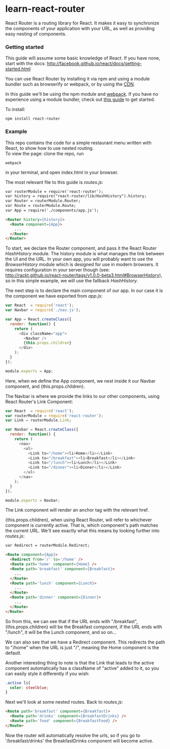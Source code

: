 # learn-react-router

React Router is a routing library for React. It makes it easy to synchronize the components of your application with your URL, as well as providing easy nesting of components.

### Getting started

This guide will assume some basic knowledge of React. If you have none, start with the docs: http://facebook.github.io/react/docs/getting-started.html

You can use React Router by installing it via npm and using a module bundler such as browserify or webpack, or by using the [CDN](https://cdnjs.com/libraries/react-router).

In this guide we'll be using the npm module and [webpack](http://webpack.github.io/). If you have no experience using a module bundler, check out [this guide](https://github.com/jrans/React-Webpack-Hotloader) to get started.

To install:
```
npm install react-router
```
### Example

This repo contains the code for a simple restaurant menu written with React, to show how to use nested routing.  
To view the page: clone the repo, run
```
webpack
```
in your terminal, and open index.html in your browser.

The most relevant file to this guide is _routes.js_:
``` html
var routerModule = require('react-router');
var history = require("react-router/lib/HashHistory").history;
var Router = routerModule.Router;
var Route = routerModule.Route;
var App = require('./components/app.js');

<Router history={history}>
  <Route component={App}>
    ...
  </Route>
</Router>
```
To start, we declare the Router component, and pass it the React Router _HashHistory_ module. The history module is what manages the link between the UI and the URL. In your own app, you will probably want to use the _BrowserHistory_ module which is designed for use in modern browsers. It requires configuration in your server though (see: http://rackt.github.io/react-router/tags/v1.0.0-beta3.html#BrowserHistory), so in this simple example, we will use the fallback _HashHistory_.

The next step is to declare the main component of our app. In our case it is the component we have exported from _app.js_:
``` js
var React  = require('react');
var Navbar = require('./nav.js');

var App = React.createClass({
  render: function() {
    return (
      <div className="app">
        <Navbar />
        {this.props.children}
      </div>
    );
  }
});

module.exports = App;
```
Here, when we define the App component, we nest inside it our Navbar component, and {this.props.children}.

The Navbar is where we provide the links to our other components, using React Router's Link Component:
``` js
var React  = require('react');
var routerModule = require('react-router');
var Link = routerModule.Link;

var Navbar = React.createClass({
  render: function() {
    return (
      <nav>
        <ul>
          <Link to="/home"><li>Home</li></Link>
          <Link to="/breakfast"><li>Breakfast</li></Link>
          <Link to="/lunch"><li>Lunch</li></Link>
          <Link to="/dinner"><li>Dinner</li></Link>
        </ul>
      </nav>
    );
  }
});

module.exports = Navbar;
```
The Link component will render an anchor tag with the relevant href.

{this.props.children}, when using React Router, will refer to whichever component is currently active. That is, which component's path matches the current URL. We'll see exactly what this means by looking further into _routes.js_:
``` html
var Redirect = routerModule.Redirect;

<Route component={App}>
  <Redirect from='/' to='/home' />
  <Route path='home' component={Home} />
  <Route path='breakfast' component={Breakfast}>
    ...
  </Route>
  <Route path='lunch' component={Lunch}>
    ...
  </Route>
  <Route path='dinner' component={Dinner}>
    ...
  </Route>
</Route>
```
So from this, we can see that if the URL ends with "/breakfast", {this.props.children} will be the Breakfast component, if the URL ends with "/lunch", it will be the Lunch component, and so on...

We can also see that we have a Redirect component. This redirects the path to "/home" when the URL is just "/", meaning the Home component is the default.

Another interesting thing to note is that the Link that leads to the active component automatically has a className of "active" added to it, so you can easily style it differently if you wish:
``` css
.active li{
  color: steelblue;
}
```
Next we'll look at some nested routes. Back to _routes.js_:
``` html
<Route path='breakfast' component={Breakfast}>
  <Route path='drinks' component={BreakfastDrinks} />
  <Route path='food' component={BreakfastFood} />
</Route>
```
Now the router will automatically resolve the urls, so if you go to '/breakfast/drinks' the BreakfastDrinks component will become active.
